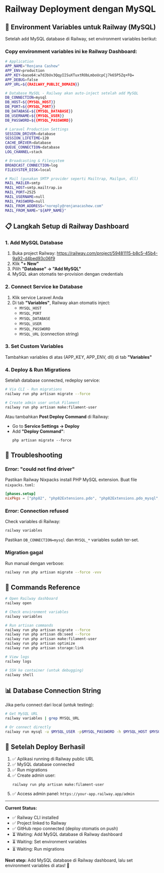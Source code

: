 # Railway Deployment dengan MySQL

## 🎯 Environment Variables untuk Railway (MySQL)

Setelah add MySQL database di Railway, set environment variables berikut:

### Copy environment variables ini ke Railway Dashboard:

```bash
# Application
APP_NAME="Renjana Cashew"
APP_ENV=production
APP_KEY=base64:w7dJbUv3QqyIISuXTuxtRObLmboUcpCj7k65P5Zq+FQ=
APP_DEBUG=false
APP_URL=${{RAILWAY_PUBLIC_DOMAIN}}

# Database MySQL - Railway akan auto-inject setelah add MySQL
DB_CONNECTION=mysql
DB_HOST=${{MYSQL_HOST}}
DB_PORT=${{MYSQL_PORT}}
DB_DATABASE=${{MYSQL_DATABASE}}
DB_USERNAME=${{MYSQL_USER}}
DB_PASSWORD=${{MYSQL_PASSWORD}}

# Laravel Production Settings
SESSION_DRIVER=database
SESSION_LIFETIME=120
CACHE_DRIVER=database
QUEUE_CONNECTION=database
LOG_CHANNEL=stack

# Broadcasting & Filesystem
BROADCAST_CONNECTION=log
FILESYSTEM_DISK=local

# Mail (gunakan SMTP provider seperti Mailtrap, Mailgun, dll)
MAIL_MAILER=smtp
MAIL_HOST=smtp.mailtrap.io
MAIL_PORT=2525
MAIL_USERNAME=null
MAIL_PASSWORD=null
MAIL_FROM_ADDRESS="noreply@renjanacashew.com"
MAIL_FROM_NAME="${APP_NAME}"
```

## 📋 Langkah Setup di Railway Dashboard

### 1. Add MySQL Database

1. Buka project Railway: https://railway.com/project/59481115-b8c5-45b4-9a92-d4bed93c06f9
2. Klik **"+ New"**
3. Pilih **"Database" → "Add MySQL"**
4. MySQL akan otomatis ter-provision dengan credentials

### 2. Connect Service ke Database

1. Klik service Laravel Anda
2. Di tab **"Variables"**, Railway akan otomatis inject:
   - `MYSQL_HOST`
   - `MYSQL_PORT`
   - `MYSQL_DATABASE`
   - `MYSQL_USER`
   - `MYSQL_PASSWORD`
   - `MYSQL_URL` (connection string)

### 3. Set Custom Variables

Tambahkan variables di atas (APP_KEY, APP_ENV, dll) di tab **"Variables"**

### 4. Deploy & Run Migrations

Setelah database connected, redeploy service:

```bash
# Via CLI - Run migrations
railway run php artisan migrate --force

# Create admin user untuk Filament
railway run php artisan make:filament-user
```

Atau tambahkan **Post Deploy Command** di Railway:
- Go to **Service Settings → Deploy**
- Add **"Deploy Command"**: 
  ```
  php artisan migrate --force
  ```

## 🔧 Troubleshooting

### Error: "could not find driver"

Pastikan Railway Nixpacks install PHP MySQL extension. Buat file `nixpacks.toml`:

```toml
[phases.setup]
nixPkgs = ["php82", "php82Extensions.pdo", "php82Extensions.pdo_mysql", "php82Extensions.mysqli"]
```

### Error: Connection refused

Check variables di Railway:
```bash
railway variables
```

Pastikan `DB_CONNECTION=mysql` dan `MYSQL_*` variables sudah ter-set.

### Migration gagal

Run manual dengan verbose:
```bash
railway run php artisan migrate --force -vvv
```

## 🚀 Commands Reference

```bash
# Open Railway dashboard
railway open

# Check environment variables
railway variables

# Run artisan commands
railway run php artisan migrate --force
railway run php artisan db:seed --force
railway run php artisan make:filament-user
railway run php artisan optimize
railway run php artisan storage:link

# View logs
railway logs

# SSH ke container (untuk debugging)
railway shell
```

## 📊 Database Connection String

Jika perlu connect dari local (untuk testing):

```bash
# Get MySQL URL
railway variables | grep MYSQL_URL

# Or connect directly
railway run mysql -u $MYSQL_USER -p$MYSQL_PASSWORD -h $MYSQL_HOST $MYSQL_DATABASE
```

## 🎉 Setelah Deploy Berhasil

1. ✅ Aplikasi running di Railway public URL
2. ✅ MySQL database connected
3. ✅ Run migrations
4. ✅ Create admin user:
   ```bash
   railway run php artisan make:filament-user
   ```
5. ✅ Access admin panel: `https://your-app.railway.app/admin`

---

**Current Status:**
- ✅ Railway CLI installed
- ✅ Project linked to Railway
- ✅ GitHub repo connected (deploy otomatis on push)
- ⏳ Waiting: Add MySQL database di Railway dashboard
- ⏳ Waiting: Set environment variables
- ⏳ Waiting: Run migrations

**Next step:** Add MySQL database di Railway dashboard, lalu set environment variables di atas! 🚀

